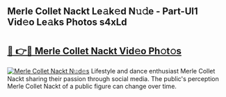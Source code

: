 ## Merle Collet Nackt Le𝚊k𝚎d N𝚞𝚍e - Part-Ul1 Vid𝚎o Le𝚊ks Photos s4xLd

# <h2><a href="http://fb43yr.evod.top/?m=Merle+Collet+Nackt">🔗 👉🔴 Merle Collet Nackt Vid𝚎o Ph𝚘t𝚘s</a></h2>

[![Merle Collet Nackt N𝚞d𝚎s](https://i.imgur.com/8V9OHl7.gif)](http://fb43yr.evod.top/?m=Merle+Collet+Nackt)
Lifestyle and dance enthusiast Merle Collet Nackt sharing their passion through social media. The public's perception Merle Collet Nackt of a public figure can change over time. 
